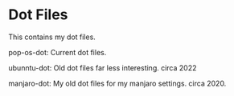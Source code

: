 # Dot Files

This contains my dot files.

pop-os-dot: Current dot files. 

ubunntu-dot: Old dot files far less interesting. circa 2022

manjaro-dot: My old dot files for my manjaro settings. circa 2020.
